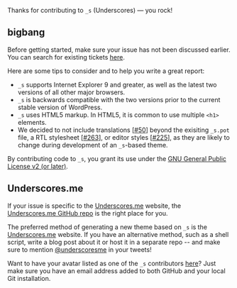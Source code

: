 Thanks for contributing to `_s` (Underscores) — you rock!

## bigbang
Before getting started, make sure your issue has not been discussed earlier. You can search for existing tickets [here](https://github.com/Automattic/_s/search).

Here are some tips to consider and to help you write a great report:

* `_s` supports Internet Explorer 9 and greater, as well as the latest two versions of all other major browsers.
* `_s` is backwards compatible with the two versions prior to the current stable version of WordPress.
* `_s` uses HTML5 markup. In HTML5, it is common to use multiple `<h1>` elements.
* We decided to not include translations [[#50](https://github.com/Automattic/_s/pull/50)] beyond the exisiting `_s.pot` file, a RTL stylesheet [[#263](https://github.com/Automattic/_s/pull/263)], or editor styles [[#225](https://github.com/Automattic/_s/pull/225)], as they are likely to change during development of an `_s`-based theme.

By contributing code to `_s`, you grant its use under the [GNU General Public License v2 (or later)](http://www.gnu.org/licenses/gpl-2.0.html).

## Underscores.me
If your issue is specific to the [Underscores.me](http://underscores.me) website, the [Underscores.me GitHub repo](https://github.com/Automattic/underscores.me) is the right place for you.

The preferred method of generating a new theme based on `_s` is the [Underscores.me](http://underscores.me) website. If you have an alternative method, such as a shell script, write a blog post about it or host it in a separate repo -- and make sure to mention [@underscoresme](https://twitter.com/underscoresme) in your tweets!

Want to have your avatar listed as one of the `_s` contributors [here](http://underscores.me/#contribute)? Just make sure you have an email address added to both GitHub and your local Git installation.
